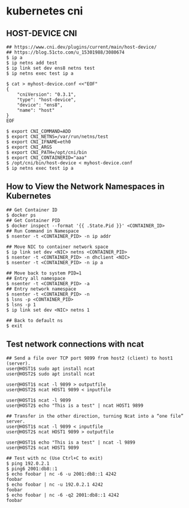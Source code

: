kubernetes cni
==============

## HOST-DEVICE CNI

    ## https://www.cni.dev/plugins/current/main/host-device/
    ## https://blog.51cto.com/u_15301988/3080674
    $ ip a
    $ ip netns add test
    $ ip link set dev ens8 netns test
    $ ip netns exec test ip a

    $ cat > myhost-device.conf <<"EOF"
    {
        "cniVersion": "0.3.1",
        "type": "host-device",
        "device": "ens8",
        "name": "host"
    }
    EOF

    $ export CNI_COMMAND=ADD
    $ export CNI_NETNS=/var/run/netns/test
    $ export CNI_IFNAME=eth0
    $ export CNI_ARGS
    $ export CNI_PATH=/opt/cni/bin
    $ export CNI_CONTAINERID="aaa"
    $ /opt/cni/bin/host-device < myhost-device.conf
    $ ip netns exec test ip a

## How to View the Network Namespaces in Kubernetes

    ## Get Container ID
    $ docker ps
    ## Get Container PID
    $ docker inspect --format '{{ .State.Pid }}' <CONTAINER_ID>
    ## Run Command in Namespace
    $ nsenter -t <CONTAINER_PID> -n ip addr

    ## Move NIC to container network space
    $ ip link set dev <NIC> netns <CONTAINER_PID>
    $ nsenter -t <CONTAINER_PID> -n dhclient <NIC>
    $ nsenter -t <CONTAINER_PID> -n ip a

    ## Move back to system PID=1
    ## Entry all namespace
    $ nsenter -t <CONTAINER_PID> -a
    ## Entry network namespace
    $ nsenter -t <CONTAINER_PID> -n
    $ lsns -p <CONTAINER_PID>
    $ lsns -p 1
    $ ip link set dev <NIC> netns 1

    ## Back to default ns
    $ exit

## Test network connections with ncat

    ## Send a file over TCP port 9899 from host2 (client) to host1 (server).
    user@HOST1$ sudo apt install ncat
    user@HOST2$ sudo apt install ncat

    user@HOST1$ ncat -l 9899 > outputfile
    user@HOST2$ ncat HOST1 9899 < inputfile

    user@HOST1$ ncat -l 9899
    user@HOST2$ echo "This is a test" | ncat HOST1 9899

    ## Transfer in the other direction, turning Ncat into a “one file” server.
    user@HOST1$ ncat -l 9899 < inputfile
    user@HOST2$ ncat HOST1 9899 > outputfile

    user@HOST1$ echo "This is a test" | ncat -l 9899
    user@HOST2$ ncat HOST1 9899

    ## Test with nc (Use Ctrl+C to exit)
    $ ping 192.0.2.1
    $ ping6 2001:db8::1
    $ echo foobar | nc -6 -u 2001:db8::1 4242
    foobar
    $ echo foobar | nc -u 192.0.2.1 4242
    foobar
    $ echo foobar | nc -6 -q2 2001:db8::1 4242
    foobar
